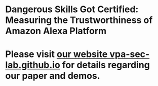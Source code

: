 # Dangerous Skills Got Certified: Measuring the Trustworthiness of Amazon Alexa Platform

# Please visit [our website vpa-sec-lab.github.io](vpa-sec-lab.github.io) for details regarding our paper and demos.


